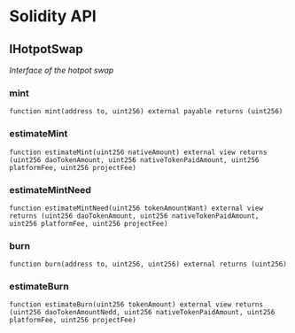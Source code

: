 # Solidity API

## IHotpotSwap

_Interface of the hotpot swap_

### mint

```solidity
function mint(address to, uint256) external payable returns (uint256)
```

### estimateMint

```solidity
function estimateMint(uint256 nativeAmount) external view returns (uint256 daoTokenAmount, uint256 nativeTokenPaidAmount, uint256 platformFee, uint256 projectFee)
```

### estimateMintNeed

```solidity
function estimateMintNeed(uint256 tokenAmountWant) external view returns (uint256 daoTokenAmount, uint256 nativeTokenPaidAmount, uint256 platformFee, uint256 projectFee)
```

### burn

```solidity
function burn(address to, uint256, uint256) external returns (uint256)
```

### estimateBurn

```solidity
function estimateBurn(uint256 tokenAmount) external view returns (uint256 daoTokenAmountNedd, uint256 nativeTokenPaidAmount, uint256 platformFee, uint256 projectFee)
```

